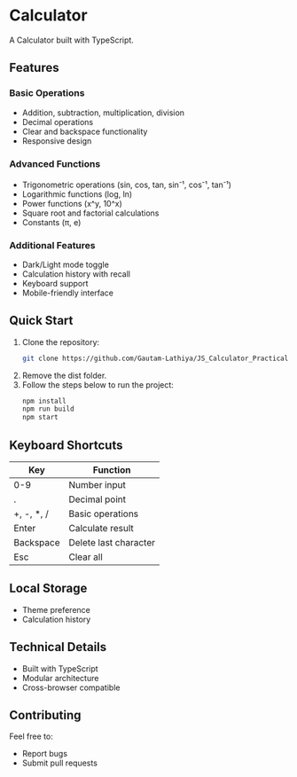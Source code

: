 # Calculator

A Calculator built with TypeScript.

## Features

### Basic Operations
- Addition, subtraction, multiplication, division
- Decimal operations
- Clear and backspace functionality
- Responsive design

### Advanced Functions
- Trigonometric operations (sin, cos, tan, sin<sup>-</sup>¹, cos<sup>-</sup>¹, tan<sup>-</sup>¹)
- Logarithmic functions (log, ln)
- Power functions (x^y, 10^x)
- Square root and factorial calculations
- Constants (π, e)

### Additional Features
- Dark/Light mode toggle
- Calculation history with recall
- Keyboard support
- Mobile-friendly interface

## Quick Start

1. Clone the repository:
   ```bash
   git clone https://github.com/Gautam-Lathiya/JS_Calculator_Practical
   ```
2. Remove the dist folder.
3. Follow the steps below to run the project:
    ```bash
    npm install
    npm run build
    npm start
    ```

## Keyboard Shortcuts


| Key           | Function                     |
|---------------|------------------------------|
| 0-9           | Number input                |
| .             | Decimal point               |
| +, -, *, /    | Basic operations            |
| Enter         | Calculate result            |
| Backspace     | Delete last character       |
| Esc           | Clear all                   |

## Local Storage
- Theme preference
- Calculation history

## Technical Details
- Built with TypeScript
- Modular architecture
- Cross-browser compatible

## Contributing
Feel free to:
- Report bugs
- Submit pull requests